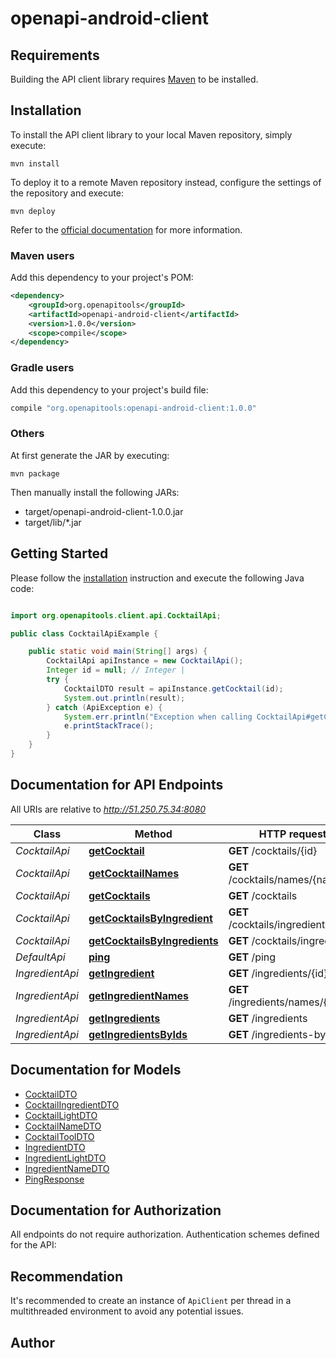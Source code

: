 # openapi-android-client

## Requirements

Building the API client library requires [Maven](https://maven.apache.org/) to be installed.

## Installation

To install the API client library to your local Maven repository, simply execute:

```shell
mvn install
```

To deploy it to a remote Maven repository instead, configure the settings of the repository and execute:

```shell
mvn deploy
```

Refer to the [official documentation](https://maven.apache.org/plugins/maven-deploy-plugin/usage.html) for more information.

### Maven users

Add this dependency to your project's POM:

```xml
<dependency>
    <groupId>org.openapitools</groupId>
    <artifactId>openapi-android-client</artifactId>
    <version>1.0.0</version>
    <scope>compile</scope>
</dependency>
```

### Gradle users

Add this dependency to your project's build file:

```groovy
compile "org.openapitools:openapi-android-client:1.0.0"
```

### Others

At first generate the JAR by executing:

    mvn package

Then manually install the following JARs:

- target/openapi-android-client-1.0.0.jar
- target/lib/*.jar

## Getting Started

Please follow the [installation](#installation) instruction and execute the following Java code:

```java

import org.openapitools.client.api.CocktailApi;

public class CocktailApiExample {

    public static void main(String[] args) {
        CocktailApi apiInstance = new CocktailApi();
        Integer id = null; // Integer | 
        try {
            CocktailDTO result = apiInstance.getCocktail(id);
            System.out.println(result);
        } catch (ApiException e) {
            System.err.println("Exception when calling CocktailApi#getCocktail");
            e.printStackTrace();
        }
    }
}

```

## Documentation for API Endpoints

All URIs are relative to *http://51.250.75.34:8080*

Class | Method | HTTP request | Description
------------ | ------------- | ------------- | -------------
*CocktailApi* | [**getCocktail**](docs/CocktailApi.md#getCocktail) | **GET** /cocktails/{id} | 
*CocktailApi* | [**getCocktailNames**](docs/CocktailApi.md#getCocktailNames) | **GET** /cocktails/names/{name} | 
*CocktailApi* | [**getCocktails**](docs/CocktailApi.md#getCocktails) | **GET** /cocktails | 
*CocktailApi* | [**getCocktailsByIngredient**](docs/CocktailApi.md#getCocktailsByIngredient) | **GET** /cocktails/ingredients/{id} | 
*CocktailApi* | [**getCocktailsByIngredients**](docs/CocktailApi.md#getCocktailsByIngredients) | **GET** /cocktails/ingredients | 
*DefaultApi* | [**ping**](docs/DefaultApi.md#ping) | **GET** /ping | 
*IngredientApi* | [**getIngredient**](docs/IngredientApi.md#getIngredient) | **GET** /ingredients/{id} | 
*IngredientApi* | [**getIngredientNames**](docs/IngredientApi.md#getIngredientNames) | **GET** /ingredients/names/{name} | 
*IngredientApi* | [**getIngredients**](docs/IngredientApi.md#getIngredients) | **GET** /ingredients | 
*IngredientApi* | [**getIngredientsByIds**](docs/IngredientApi.md#getIngredientsByIds) | **GET** /ingredients-by-id | 


## Documentation for Models

 - [CocktailDTO](docs/CocktailDTO.md)
 - [CocktailIngredientDTO](docs/CocktailIngredientDTO.md)
 - [CocktailLightDTO](docs/CocktailLightDTO.md)
 - [CocktailNameDTO](docs/CocktailNameDTO.md)
 - [CocktailToolDTO](docs/CocktailToolDTO.md)
 - [IngredientDTO](docs/IngredientDTO.md)
 - [IngredientLightDTO](docs/IngredientLightDTO.md)
 - [IngredientNameDTO](docs/IngredientNameDTO.md)
 - [PingResponse](docs/PingResponse.md)


## Documentation for Authorization

All endpoints do not require authorization.
Authentication schemes defined for the API:

## Recommendation

It's recommended to create an instance of `ApiClient` per thread in a multithreaded environment to avoid any potential issues.

## Author



